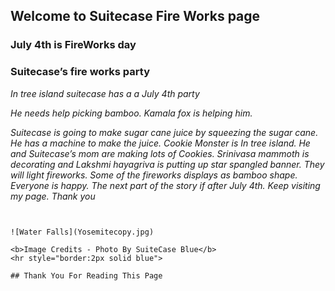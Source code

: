 ## Welcome to Suitecase Fire Works page

### July 4th is FireWorks day

### Suitecase’s fire works party 

*In tree island  suitecase has a a July 4th party*

*He needs help picking bamboo.*
*Kamala fox is helping him.*
                                                                     
 *Suitecase  is going to make sugar cane juice by squeezing the sugar cane.
He has a machine to make the juice.
Cookie Monster is In tree island.
He and Suitecase’s mom are making lots of Cookies.
Srinivasa mammoth is decorating and Lakshmi hayagriva is putting up star spangled banner.
They will light fireworks.
Some of the fireworks displays as bamboo shape.
Everyone is happy.
The next part of the story if after July 4th.
Keep visiting my page.
Thank you*
```


![Water Falls](Yosemitecopy.jpg)

<b>Image Credits - Photo By SuiteCase Blue</b>
<hr style="border:2px solid blue">

## Thank You For Reading This Page


